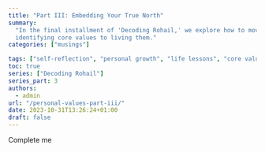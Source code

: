 ```yaml
---
title: "Part III: Embedding Your True North"
summary:
  "In the final installment of 'Decoding Rohail,' we explore how to move from
  identifying core values to living them."
categories: ["musings"]

tags: ["self-reflection", "personal growth", "life lessons", "core values"]
toc: true
series: ["Decoding Rohail"]
series_part: 3
authors:
  - admin
url: "/personal-values-part-iii/"
date: 2023-10-31T13:26:24+01:00
draft: false
---
```


Complete me
